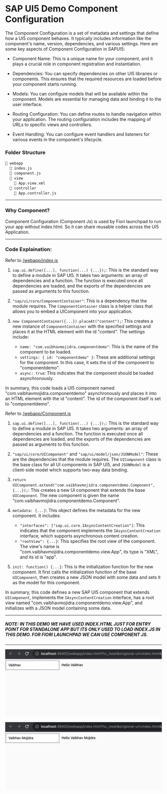 # SAP UI5 Demo Component Configuration

The Component Configuration is a set of metadata and settings that define how a UI5 component behaves. It typically includes information like the component's name, version, dependencies, and various settings. Here are some key aspects of Component Configuration in SAPUI5:

- Component Name: This is a unique name for your component, and it plays a crucial role in component registration and instantiation.

- Dependencies: You can specify dependencies on other UI5 libraries or components. This ensures that the required resources are loaded before your component starts running.

- Models: You can configure models that will be available within the component. Models are essential for managing data and binding it to the user interface.

- Routing Configuration: You can define routes to handle navigation within your application. The routing configuration includes the mapping of URLs to specific views and controllers.

- Event Handling: You can configure event handlers and listeners for various events in the component's lifecycle.


### Folder Structure


```
📂 webapp
  📄 index.js
  📄 component.js
  📂 view
    📄 App.view.xml
  📂 controller
    📄 App.controller.js

```
---

### Why Component?

Component Configuration (Component Js) is used by Fiori launchpad to run your app without index.html. So it can share reusable codes across the UI5 Application.

----

### Code Explaination:

Refer to [/webapp/index.js](https://github.com/VaibhavMojidra/SAP-UI5---Demo-Component-Configuration/blob/master/webapp/index.js "index.js")

1. `sap.ui.define([...], function(...) {...});`: This is the standard way to define a module in SAP UI5. It takes two arguments: an array of dependencies and a function. The function is executed once all dependencies are loaded, and the exports of the dependencies are passed as arguments to this function.

2. `"sap/ui/core/ComponentContainer"`: This is a dependency that the module requires. The `ComponentContainer` class is a helper class that allows you to embed a UIComponent into your application.

3. `new ComponentContainer({...}).placeAt("content");`: This creates a new instance of `ComponentContainer` with the specified settings and places it at the HTML element with the id "content". The settings include:
    - `name: "com.vaibhavmojidra.componentdemo"`: This is the name of the component to be loaded.
    - `settings: { id: "componentdemo" }`: These are additional settings for the component. In this case, it sets the id of the component to "componentdemo".
    - `async: true`: This indicates that the component should be loaded asynchronously.

In summary, this code loads a UI5 component named "com.vaibhavmojidra.componentdemo" asynchronously and places it into an HTML element with the id "content". The id of the component itself is set to "componentdemo".


Refer to [/webapp/Component.js](https://github.com/VaibhavMojidra/SAP-UI5---Demo-Component-Configuration/blob/master/webapp/Component.js "Component.js")


1. `sap.ui.define([...], function(...) {...});`: This is the standard way to define a module in SAP UI5. It takes two arguments: an array of dependencies and a function. The function is executed once all dependencies are loaded, and the exports of the dependencies are passed as arguments to this function.

2. `"sap/ui/core/UIComponent"` and `"sap/ui/model/json/JSONModel"`: These are the dependencies that the module requires. The `UIComponent` class is the base class for all UI components in SAP UI5, and `JSONModel` is a client-side model which supports two-way data binding.

3. `return UIComponent.extend("com.vaibhavmojidra.componentdemo.Component", {...});`: This creates a new UI component that extends the base `UIComponent`. The new component is given the name "com.vaibhavmojidra.componentdemo.Component".

4. `metadata: {...}`: This object defines the metadata for the new component. It includes:
    - `"interfaces": ["sap.ui.core.IAsyncContentCreation"]`: This indicates that the component implements the `IAsyncContentCreation` interface, which supports asynchronous content creation.
    - `"rootView": {...}`: This specifies the root view of the component. The view's name is "com.vaibhavmojidra.componentdemo.view.App", its type is "XML", and its id is "app".

5. `init: function() {...}`: This is the initialization function for the new component. It first calls the initialization function of the base `UIComponent`, then creates a new JSON model with some data and sets it as the model for this component.

In summary, this code defines a new SAP UI5 component that extends `UIComponent`, implements the `IAsyncContentCreation` interface, has a root view named "com.vaibhavmojidra.componentdemo.view.App", and initializes with a JSON model containing some data.

---

##### NOTE: IN THIS DEMO WE HAVE USED INDEX.HTML JUST FOR ENTRY POINT FOR STANDALONE APP BUT ITS ONLY USED TO LOAD INDEX.JS IN THIS DEMO. FOR FIORI LAUNCHPAD WE CAN USE COMPONENT JS. 

---

[![Vaibhav Mojidra - 1.jpeg](https://raw.githubusercontent.com/VaibhavMojidra/SAP-UI5---Demo-Component-Configuration/master/screenshots/1.jpeg "Vaibhav Mojidra")](https://vaibhavmojidra.github.io/site/)

[![Vaibhav Mojidra - 2.jpeg](https://raw.githubusercontent.com/VaibhavMojidra/SAP-UI5---Demo-Component-Configuration/master/screenshots/2.jpeg "Vaibhav Mojidra")](https://vaibhavmojidra.github.io/site/)
